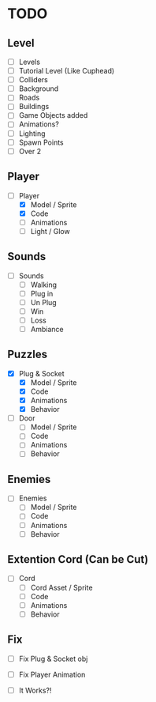 # TODO

## Level
- [ ] Levels
 - [ ] Tutorial Level (Like Cuphead)
 - [ ] Colliders
 - [ ] Background
 - [ ] Roads
 - [ ] Buildings
 - [ ] Game Objects added
 - [ ] Animations?
 - [ ] Lighting
 - [ ] Spawn Points
 - [ ] Over 2

## Player
- [ ] Player
    - [x] Model / Sprite
    - [x] Code
    - [ ] Animations
    - [ ] Light / Glow

## Sounds
- [ ] Sounds
    - [ ] Walking
    - [ ] Plug in
    - [ ] Un Plug
    - [ ] Win 
    - [ ] Loss
    - [ ] Ambiance

## Puzzles
 - [x] Plug & Socket
    - [x] Model / Sprite
    - [x] Code
    - [x] Animations
    - [x] Behavior 
 - [ ] Door 
    - [ ] Model / Sprite
    - [ ] Code 
    - [ ] Animations
    - [ ] Behavior

## Enemies
- [ ] Enemies
    - [ ] Model / Sprite
    - [ ] Code
    - [ ] Animations
    - [ ] Behavior

## Extention Cord (Can be Cut)
- [ ] Cord
    - [ ] Cord Asset / Sprite
    - [ ] Code
    - [ ] Animations
    - [ ] Behavior

## Fix
- [ ] Fix Plug & Socket obj
- [ ] Fix Player Animation


- [ ] It Works?!